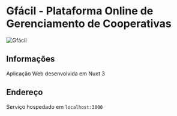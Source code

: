 # Gfácil - Plataforma Online de Gerenciamento de Cooperativas

![Gfácil](https://uploaddeimagens.com.br/images/002/860/454/original/Gfacil.png?1599004660 "Logo da plataforma Gfácil")

## Informações

Aplicação Web desenvolvida em Nuxt 3

## Endereço

Serviço hospedado em `localhost:3000`